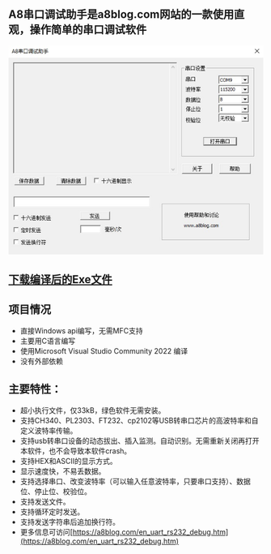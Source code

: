## A8串口调试助手是a8blog.com网站的一款使用直观，操作简单的串口调试软件

![Intra screenshot](screenshot_cn.jpg?raw=true)


## [下载编译后的Exe文件](https://a8blog.com/uart_rs232_debug.htm)

## 项目情况

* 直接Windows api编写，无需MFC支持
* 主要用C语言编写
* 使用Microsoft Visual Studio Community 2022 编译
* 没有外部依赖

## 主要特性：

* 超小执行文件，仅33kB，绿色软件无需安装。
* 支持CH340、PL2303、FT232、cp2102等USB转串口芯片的高波特率和自定义波特率传输。
* 支持usb转串口设备的动态拔出、插入监测。自动识别。无需重新关闭再打开本软件，也不会导致本软件crash。
* 支持HEX和ASCII的显示方式。
* 显示速度快，不易丢数据。
* 支持选择串口、改变波特率（可以输入任意波特率，只要串口支持）、数据位、停止位、校验位。
* 支持发送文件。
* 支持循环定时发送。
* 支持发送字符串后追加换行符。
* 更多信息可访问[https://a8blog.com/en_uart_rs232_debug.htm](https://a8blog.com/en_uart_rs232_debug.htm)
